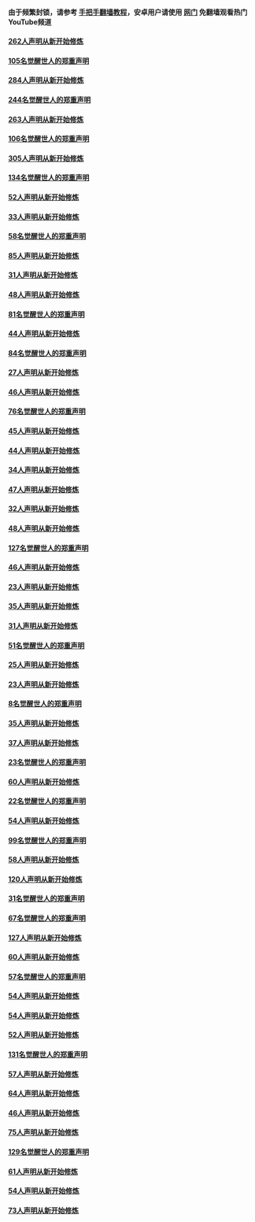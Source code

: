 #### 由于频繁封锁，请参考 [手把手翻墙教程](https://github.com/gfw-breaker/guides/wiki/)，安卓用户请使用 [网门](https://github.com/gfw-breaker/nogfw/blob/master/dl.md?t=04110501) 免翻墙观看热门YouTube频道 

#### [262人声明从新开始修炼](../pages/91/423004.md?t=04110501) 

#### [105名觉醒世人的郑重声明](../pages/91/423003.md?t=04110501) 

#### [284人声明从新开始修炼](../pages/91/422707.md?t=04110501) 

#### [244名觉醒世人的郑重声明](../pages/91/422706.md?t=04110501) 

#### [263人声明从新开始修炼](../pages/91/422553.md?t=04110501) 

#### [106名觉醒世人的郑重声明](../pages/91/422552.md?t=04110501) 

#### [305人声明从新开始修炼](../pages/91/422153.md?t=04110501) 

#### [134名觉醒世人的郑重声明](../pages/91/422152.md?t=04110501) 

#### [52人声明从新开始修炼](../pages/91/421846.md?t=04110501) 

#### [33人声明从新开始修炼](../pages/91/421804.md?t=04110501) 

#### [58名觉醒世人的郑重声明](../pages/91/421845.md?t=04110501) 

#### [85人声明从新开始修炼](../pages/91/421769.md?t=04110501) 

#### [31人声明从新开始修炼](../pages/91/421763.md?t=04110501) 

#### [48人声明从新开始修炼](../pages/91/421605.md?t=04110501) 

#### [81名觉醒世人的郑重声明](../pages/91/421656.md?t=04110501) 

#### [44人声明从新开始修炼](../pages/91/421544.md?t=04110501) 

#### [84名觉醒世人的郑重声明](../pages/91/421543.md?t=04110501) 

#### [27人声明从新开始修炼](../pages/91/421465.md?t=04110501) 

#### [46人声明从新开始修炼](../pages/91/421454.md?t=04110501) 

#### [76名觉醒世人的郑重声明](../pages/91/421453.md?t=04110501) 

#### [45人声明从新开始修炼](../pages/91/421452.md?t=04110501) 

#### [44人声明从新开始修炼](../pages/91/421422.md?t=04110501) 

#### [34人声明从新开始修炼](../pages/91/421322.md?t=04110501) 

#### [47人声明从新开始修炼](../pages/91/421264.md?t=04110501) 

#### [32人声明从新开始修炼](../pages/91/421225.md?t=04110501) 

#### [48人声明从新开始修炼](../pages/91/421202.md?t=04110501) 

#### [127名觉醒世人的郑重声明](../pages/91/421224.md?t=04110501) 

#### [46人声明从新开始修炼](../pages/91/421203.md?t=04110501) 

#### [23人声明从新开始修炼](../pages/91/421138.md?t=04110501) 

#### [35人声明从新开始修炼](../pages/91/421122.md?t=04110501) 

#### [31人声明从新开始修炼](../pages/91/421081.md?t=04110501) 

#### [51名觉醒世人的郑重声明](../pages/91/421080.md?t=04110501) 

#### [25人声明从新开始修炼](../pages/91/421020.md?t=04110501) 

#### [23人声明从新开始修炼](../pages/91/420884.md?t=04110501) 

#### [8名觉醒世人的郑重声明](../pages/91/420883.md?t=04110501) 

#### [35人声明从新开始修炼](../pages/91/420809.md?t=04110501) 

#### [37人声明从新开始修炼](../pages/91/420766.md?t=04110501) 

#### [23名觉醒世人的郑重声明](../pages/91/420765.md?t=04110501) 

#### [60人声明从新开始修炼](../pages/91/420727.md?t=04110501) 

#### [22名觉醒世人的郑重声明](../pages/91/420726.md?t=04110501) 

#### [54人声明从新开始修炼](../pages/91/420529.md?t=04110501) 

#### [99名觉醒世人的郑重声明](../pages/91/420528.md?t=04110501) 

#### [58人声明从新开始修炼](../pages/91/420198.md?t=04110501) 

#### [120人声明从新开始修炼](../pages/91/420141.md?t=04110501) 

#### [31名觉醒世人的郑重声明](../pages/91/420197.md?t=04110501) 

#### [67名觉醒世人的郑重声明](../pages/91/420140.md?t=04110501) 

#### [127人声明从新开始修炼](../pages/91/420082.md?t=04110501) 

#### [60人声明从新开始修炼](../pages/91/420081.md?t=04110501) 

#### [57名觉醒世人的郑重声明](../pages/91/420080.md?t=04110501) 

#### [54人声明从新开始修炼](../pages/91/419533.md?t=04110501) 

#### [54人声明从新开始修炼](../pages/91/419532.md?t=04110501) 

#### [52人声明从新开始修炼](../pages/91/419531.md?t=04110501) 

#### [131名觉醒世人的郑重声明](../pages/91/419530.md?t=04110501) 

#### [57人声明从新开始修炼](../pages/91/419430.md?t=04110501) 

#### [64人声明从新开始修炼](../pages/91/419429.md?t=04110501) 

#### [46人声明从新开始修炼](../pages/91/419428.md?t=04110501) 

#### [75人声明从新开始修炼](../pages/91/419427.md?t=04110501) 

#### [129名觉醒世人的郑重声明](../pages/91/419426.md?t=04110501) 

#### [61人声明从新开始修炼](../pages/91/419198.md?t=04110501) 

#### [54人声明从新开始修炼](../pages/91/419197.md?t=04110501) 

#### [73人声明从新开始修炼](../pages/91/419196.md?t=04110501) 

